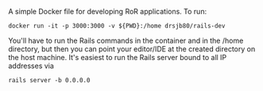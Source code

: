 A simple Docker file for developing RoR applications. To run:

    docker run -it -p 3000:3000 -v ${PWD}:/home drsjb80/rails-dev

You'll have to run the Rails commands in the container and in the /home
directory, but then you can point your editor/IDE at the created directory
on the host machine. It's easiest to run the Rails server bound to all IP
addresses via

    rails server -b 0.0.0.0
